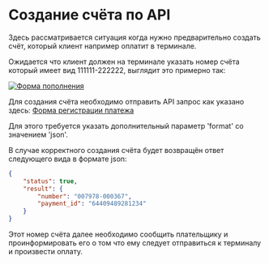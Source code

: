 # Создание счёта по API

Здесь рассматривается ситуация когда нужно предварительно создать счёт, который клиент например оплатит в терминале.

Ожидается что клиент должен на терминале указать номер счёта который имеет вид 111111-222222, выглядит это примерно так:

[![Форма пополнения](images/terminal-form-small.jpg "Форма пополнения")](images/terminal-form.jpg)

Для создания счёта необходимо отправить API запрос как указано здесь: [Форма регистрации платежа](README.md/#Форма-регистрации-платежа)

Для этого требуется указать дополнительный параметр 'format' со значением 'json'.

В случае корректного создания счёта будет возвращён ответ следующего вида в формате json:

```json
{
    "status": true,
    "result": {
        "number": "007978-000367",
        "payment_id": "64409489281234"
    }
} 
```

Этот номер счёта далее необходимо сообщить плательщику и проинформировать его о том что ему следует отправиться к
терминалу и произвести оплату.
